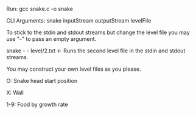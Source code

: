 Run: gcc snake.c -o snake

CLI Arguments: snake inputStream outputStream levelFile

To stick to the stdin and stdout streams but change the level file you may use "-" to pass an empty argument. 

snake - - level/2.txt <- Runs the second level file in the stdin and stdout streams.



You may construct your own level files as you please. 

O: Snake head start position

X: Wall

1-9: Food by growth rate


